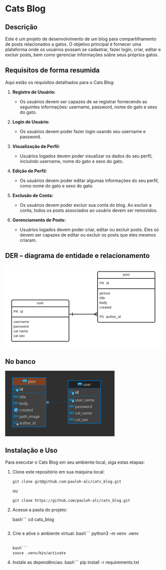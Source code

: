 # Cats Blog

## Descrição

Este é um projeto de desenvolvimento de um blog para compartilhamento de posts relacionados a gatos. O objetivo principal é fornecer uma plataforma onde os usuários possam se cadastrar, fazer login, criar, editar e excluir posts, bem como gerenciar informações sobre seus próprios gatos.


## Requisitos de forma resumida

Aqui estão os requisitos detalhados para o Cats Blog:

1. **Registro de Usuário:**
   - Os usuários devem ser capazes de se registrar fornecendo as seguintes informações: username, password, nome do gato e sexo do gato.

2. **Login de Usuário:**
   - Os usuários devem poder fazer login usando seu username e password.

3. **Visualização de Perfil:**
   - Usuários logados devem poder visualizar os dados do seu perfil, incluindo username, nome do gato e sexo do gato.

4. **Edição de Perfil:**
   - Os usuários devem poder editar algumas informações do seu perfil, como nome do gato e sexo do gato.

5. **Exclusão de Conta:**
   - Os usuários devem poder excluir sua conta do blog. Ao excluir a conta, todos os posts associados ao usuário devem ser removidos.

6. **Gerenciamento de Posts:**
   - Usuários logados devem poder criar, editar ou excluir posts. Eles só devem ser capazes de editar ou excluir os posts que eles mesmos criaram.


## DER – diagrama de entidade e relacionamento
![Screenshot](img/der.png)

## No banco
![Screenshot](img/relacionamento-banco.png)

## Instalação e Uso

Para executar o Cats Blog em seu ambiente local, siga estas etapas:

1. Clone este repositório em sua máquina local:

    ```
    git clone git@github.com:pauloh-alc/cats_blog.git
    ```

    ou

    ```
    git clone https://github.com/pauloh-alc/cats_blog.git
    ```

2. Acesse a pasta do projeto:

    bash```
    cd cats_blog
    ```
3. Crie e ative o ambiente virtual:
   bash```
    python3 -m venv .venv
    ```

   bash```
    souce .venv/bin/activate
    ```
4. Instale as dependências:
   bash```
    pip install -r requirements.txt
    ```



